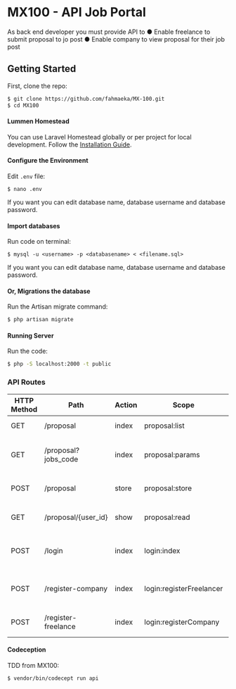 # MX100 - API Job Portal

As back end developer you must provide API to
● Enable freelance to submit proposal to jo post
● Enable company to view proposal for their job post

## Getting Started

First, clone the repo:
```bash
$ git clone https://github.com/fahmaeka/MX-100.git
$ cd MX100
```

#### Lummen Homestead
You can use Laravel Homestead globally or per project for local development. Follow the [Installation Guide](https://lumen.laravel.com/docs/5.3/installation).


#### Configure the Environment
Edit `.env` file:
```
$ nano .env
```
If you want you can edit database name, database username and database password.


#### Import databases
Run code on terminal:
```
$ mysql -u <username> -p <databasename> < <filename.sql>
```
If you want you can edit database name, database username and database password.


#### Or, Migrations the database
Run the Artisan migrate command:
```bash
$ php artisan migrate
```


#### Running Server
Run the code:
```bash
$ php -S localhost:2000 -t public
```


### API Routes
| HTTP Method	| Path | Action | Scope | Desciption  |
| ----- | ----- | ----- | ---- |------------- |
| GET      | /proposal | index | proposal:list | Get all proposal
| GET      | /proposal?jobs_code | index | proposal:params | Get proposal detail and get all freelancer partisipan
| POST     | /proposal | store | proposal:store | Create an proposal with authenticated
| GET      | /proposal/{user_id} | show | proposal:read |  Fetch an jobs by id with authenticated
| POST      | /login | index | login:index | Login freelance / companya to get api_token
| POST      | /register-company | index | login:registerFreelancer | create freelance and get api_token
| POST      | /register-freelance | index | login:registerCompany | create company and get api_token



#### Codeception
TDD from MX100:
```bash
$ vendor/bin/codecept run api
```